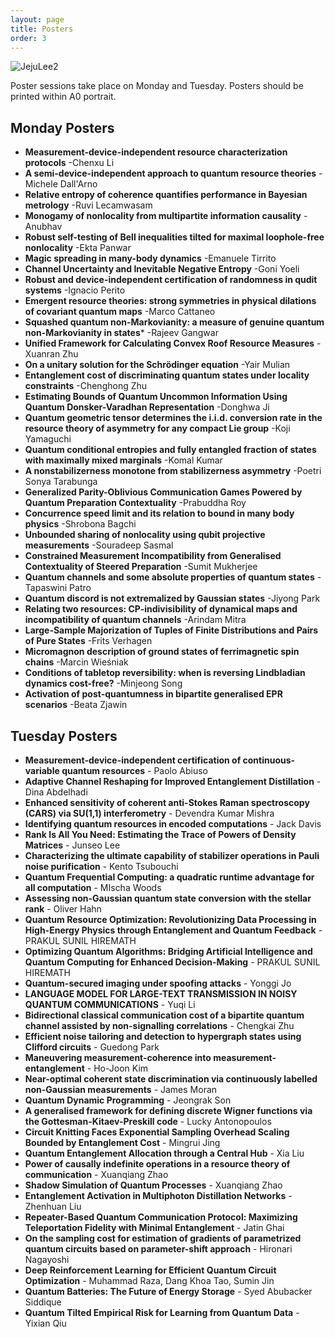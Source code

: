 ```yaml
---
layout: page
title: Posters
order: 3
---
```

![JejuLee2](/jeju_lee2.jpg)

Poster sessions take place on Monday and Tuesday. Posters should be printed within A0 portrait.

## Monday Posters
* **Measurement-device-independent resource characterization protocols** -Chenxu Li
* **A semi-device-independent approach to quantum resource theories** -Michele Dall'Arno
* **Relative entropy of coherence quantifies performance in Bayesian metrology** -Ruvi Lecamwasam
* **Monogamy of nonlocality from multipartite information causality** -Anubhav
* **Robust self-testing of Bell inequalities tilted for maximal loophole-free nonlocality** -Ekta Panwar
* **Magic spreading in many-body dynamics** -Emanuele Tirrito
* **Channel Uncertainty and Inevitable Negative Entropy** -Goni Yoeli
* **Robust and device-independent certification of randomness in qudit systems** -Ignacio Perito
* **Emergent resource theories: strong symmetries in physical dilations of covariant quantum maps** -Marco Cattaneo
* **Squashed quantum non-Markovianity: a measure of genuine quantum non-Markovianity in states*** -Rajeev Gangwar
* **Unified Framework for Calculating Convex Roof Resource Measures** -Xuanran Zhu
* **On a unitary solution for the Schrödinger equation** -Yair Mulian
*	**Entanglement cost of discriminating quantum states under locality constraints** -Chenghong Zhu
*	**Estimating Bounds of Quantum Uncommon Information Using Quantum Donsker-Varadhan Representation** -Donghwa Ji
*	**Quantum geometric tensor determines the i.i.d. conversion rate in the resource theory of asymmetry for any compact Lie group** -Koji Yamaguchi
* **Quantum conditional entropies and fully entangled fraction of states with maximally mixed marginals** -Komal Kumar
* **A nonstabilizerness monotone from stabilizerness asymmetry** -Poetri Sonya Tarabunga
* **Generalized Parity-Oblivious Communication Games Powered by Quantum Preparation Contextuality** -Prabuddha Roy
*	**Concurrence speed limit and its relation to bound in many body physics** -Shrobona Bagchi
*	**Unbounded sharing of nonlocality using qubit projective measurements** -Souradeep Sasmal
* **Constrained Measurement Incompatibility from Generalised Contextuality of Steered Preparation** -Sumit Mukherjee
* **Quantum channels and some absolute properties of quantum states** -Tapaswini Patro
* **Quantum discord is not extremalized by Gaussian states** -Jiyong Park
*	**Relating two resources: CP-indivisibility of dynamical maps and incompatibility of quantum channels** -Arindam Mitra
* **Large-Sample Majorization of Tuples of Finite Distributions and Pairs of Pure States** -Frits Verhagen
* **Micromagnon description of ground states of ferrimagnetic spin chains** -Marcin Wieśniak
* **Conditions of tabletop reversibility: when is reversing Lindbladian dynamics cost-free?** -Minjeong Song
* **Activation of post-quantumness in bipartite generalised EPR scenarios** -Beata Zjawin

## Tuesday Posters
* **Measurement-device-independent certification of continuous-variable quantum resources** -	Paolo Abiuso
* **Adaptive Channel Reshaping for Improved Entanglement Distillation** -	Dina Abdelhadi
* **Enhanced sensitivity of coherent anti-Stokes Raman spectroscopy (CARS) via SU(1,1) interferometry** -	Devendra Kumar Mishra
* **Identifying quantum resources in encoded computations** -	Jack Davis
* **Rank Is All You Need: Estimating the Trace of Powers of Density Matrices** -	Junseo Lee
* **Characterizing the ultimate capability of stabilizer operations in Pauli noise purification** -	Kento Tsubouchi
* **Quantum Frequential Computing: a quadratic runtime advantage for all computation** -	MIscha Woods
* **Assessing non-Gaussian quantum state conversion with the stellar rank** -	Oliver Hahn
* **Quantum Resource Optimization: Revolutionizing Data Processing in High-Energy Physics through Entanglement and Quantum Feedback** -	PRAKUL SUNIL HIREMATH
* **Optimizing Quantum Algorithms: Bridging Artificial Intelligence and Quantum Computing for Enhanced Decision-Making** -	PRAKUL SUNIL HIREMATH
* **Quantum-secured imaging under spoofing attacks** -	Yonggi Jo
* **LANGUAGE MODEL FOR LARGE-TEXT TRANSMISSION IN NOISY QUANTUM COMMUNICATIONS** -	Yuqi Li
* **Bidirectional classical communication cost of a bipartite quantum channel assisted by non-signalling correlations** -	Chengkai Zhu
* **Efficient noise tailoring and detection to hypergraph states using Clifford circuits** -	Guedong Park
* **Maneuvering measurement-coherence into measurement-entanglement** -	Ho-Joon Kim
* **Near-optimal coherent state discrimination via continuously labelled non-Gaussian measurements** -	James Moran
* **Quantum Dynamic Programming** -	Jeongrak Son
* **A generalised framework for defining discrete Wigner functions via the Gottesman-Kitaev-Preskill code** -	Lucky Antonopoulos
* **Circuit Knitting Faces Exponential Sampling Overhead Scaling Bounded by Entanglement Cost** -	Mingrui Jing
* **Quantum Entanglement Allocation through a Central Hub** -	Xia Liu
* **Power of causally indefinite operations in a resource theory of communication** -	Xuanqiang Zhao
* **Shadow Simulation of Quantum Processes** -	Xuanqiang Zhao
* **Entanglement Activation in Multiphoton Distillation Networks** -	Zhenhuan Liu
* **Repeater-Based Quantum Communication Protocol: Maximizing Teleportation Fidelity with Minimal Entanglement** -	Jatin Ghai
* **On the sampling cost for estimation of gradients of parametrized quantum circuits based on parameter-shift approach** -	Hironari Nagayoshi
* **Deep Reinforcement Learning for Efficient Quantum Circuit Optimization** -	Muhammad Raza, Dang Khoa Tao, Sumin Jin
* **Quantum Batteries: The Future of Energy Storage** -	Syed Abubacker Siddique
* **Quantum Tilted Empirical Risk for Learning from Quantum Data** -	Yixian Qiu

